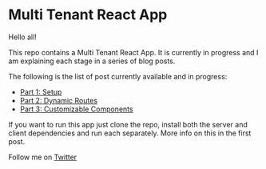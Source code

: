# Multi Tenant React App 

Hello all!

This repo contains a Multi Tenant React App. It is currently in progress and I am explaining each stage in a series of blog posts. 

The following is the list of post currently available and in progress:

- [Part 1: Setup](https://delvalle.dev/posts/multi-tenant-react-app-part-1/multi-tenant-react-app-part-1/)
- [Part 2: Dynamic Routes](https://delvalle.dev/posts/multi-tenant-react-app-part-2/multi-tenant-react-app-part-2/)
- [Part 3: Customizable Components](https://delvalle.dev/posts/multi-tenant-react-app-part-3/multi-tenant-react-app-part-3/)

If you want to run this app just clone the repo, install both the server and client dependencies and run each separately. More info on this in the first post. 

Follow me on [Twitter](https://twitter.com/jdelvx)





